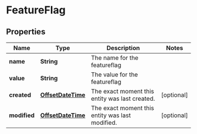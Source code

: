 
# FeatureFlag

## Properties
Name | Type | Description | Notes
------------ | ------------- | ------------- | -------------
**name** | **String** | The name for the featureflag | 
**value** | **String** | The value for the featureflag | 
**created** | [**OffsetDateTime**](OffsetDateTime.md) | The exact moment this entity was last created. |  [optional]
**modified** | [**OffsetDateTime**](OffsetDateTime.md) | The exact moment this entity was last modified. |  [optional]



